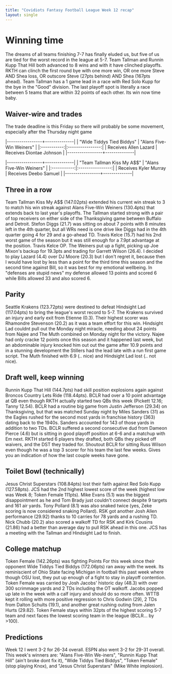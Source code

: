 ```yaml
---
title: "Covidiots Fantasy Football League Week 12 recap"
layout: single
---
```


# Winning time

The dreams of all teams finishing 7-7 has finally eluded us, but five of us are tied for the worst record in the league at 5-7. Team Tallman and Runnin Kupp That Hill both advanced to 8 wins and with it have clinched playoffs. RKTH can clinch the first round bye with one more win, OR one more Steve AND Shea loss, OR outscore Steve (27pts behind) AND Shea (167pts ahead). Team Tallman has a 1 game lead in a race with Red Solo Kupp for the bye in the "Good" division. The last playoff spot is literally a race between 5 teams that are within 32 points of each other. Its win now time baby.


## Waiver-wire and trades

The trade deadline is this Friday so there will probably be some movement, especially after the Thursday night game

|-----------------+--------------|
| "Wide Tiddys Tied Biddys" | "Alans Five-Win Weiners" |
|:-----------:|:----------------:|
| Receives Allen Lazard | Receives Diontae Johnson |
|-----------------+--------------|

|-----------------+--------------|
| "Team Tallman Kiss My A$$" | "Alans Five-Win Weiners" |
|:-----------:|:----------------:|
| Receives Kyler Murray | Receives Deebo Samuel |
|-----------------+--------------|


## Three in a row

Team Tallman Kiss My A$$ (147.02pts) extended his current win streak to 3 to match his win streak against Alans Five-Win Weiners (130.4pts) that extends back to last year's playoffs. The Tallman started strong with a pair of top receivers on either side of the Thanksgiving game between Buffalo and Detroit. Stefon Diggs (21.7) was sitting on about 7 points with 8 minutes left in the 4th quarter, but all WRs need is one drive like Diggs had in the 4th quarter going 4 for 29 and a go-ahead TD. Travis Kelce (15.7) had his 2nd worst game of the season but it was still enough for a 7.9pt advantage at the position. Travis Kelce OP. The Weiners put up a fight, picking up Joe Mixon's backup for 19.3pts and trading for Garrett Wilson (26.4). I decided to play Lazard (4.4) over DJ Moore (20.3) but I don't regret it, because then I would have lost by less than a point for the third time this season and the second time against Bill, so it was best for my emotional wellbeing. In "defenses are stupid news" my defense allowed 13 points and scored 6 while Bills allowed 33 and also scored 6.

## Parity

Seattle Krakens (123.72pts) were destined to defeat Hindsight Lad (117.04pts) to bring the league's worst record to 5-7. The Krakens survived an injury and early exit from Etienne (0.3). Their highest scorer was Rhamondre Stevenson (20.2) as it was a team effort for this win. Hindsight Lad couldnt pull out the Monday night miracle, needing about 24 points from Najee and The Muth combined on Monday night for the victory. Najee had only cracke 12 points once this season and it happened last week, but an abdominable injury knocked him out out the game after 10.9 points and in a stunning development the Stillers had the lead late with a run first game script. The Muth finished with 6.9 (.. nice) and Hindsight Lad lost (.. not nice).

## Draft well, keep winning

Runnin Kupp That Hill (144.7pts) had skill position explosions again against Broncos Country Lets Ride (118.44pts). BCLR had over a 10 point advantage at QB even though RKTH actually started two QBs this week (Pickett 12.16; Tanny 12.54). BCLR had a routine big game from Justin Jefferson (29.34) on Thanksgiving, but that was matched Sunday night by Miles Sanders (31) as the Eagles rushed for the second most yards in franchise history (363) dating back to the 1940s. Sanders accounted for 143 of those yards in addition to two TDs. BCLR suffered a second consecutive dud from Dameon Pierce (4.6) but is sitting in good playoff position at 6-6 and a matchup with Em next. RKTH started 6 players they drafted, both QBs they picked off waivers, and the DST they traded for. Shoutout BCLR for sitting Russ Wilson even though he was a top 3 scorer for his team the last few weeks. Gives you an indication of how the last couple weeks have gone.

## Toilet Bowl (technically)

Jesus Christ Superstars (108.84pts) lost their faith against Red Solo Kupp (127.58pts). JCS had the 2nd highest lowest score of the week  (highest low was Week 8; Token Female 111pts). Mike Evans (5.1) was the biggest disappointment as he and Tom Brady just couldn't connect despite 9 targets and 161 air yards. Tony Pollard (8.1) was also snaked twice (yes, Zeke scoring is now considered snaking Pollard). RSK got another Josh Allen performance (29.92) thanks to 10 carries for 78 yards and a rushing TD. Nick Chubb (20.2) also scored a walkoff TD for RSK and Kirk Cousins (21.86) had a better than average day to pull RSK ahead in this one. JCS has a meeting with the Tallman and Hindsight Lad to finish.

## College matchup

Token Female (142.26pts) was fighting Points For this week since their opponent Wide Tiddys Tied Biddys (172.06pts) ran away with the week. Its reminiscient of Ohio State facing Michigan in football this past week where though OSU lost, they put up enough of a fight to stay in playoff contention. Token Female was carried by Josh Jacobs' historic day (48.3) with over 300 scrimmage yards and 2 TDs including the OT walkoff. Jacobs popped up late in the week with a calf injury and should do so more often. WTTB kept it rolling with more positive regression to Chris Godwin (29), 2 TDs from Dalton Schults (19.1), and another great rushing outing from Jalen Hurts (29.82). Token Female stays within 32pts of the highest scoring 5-7 team and next faces the lowest scoring team in the league (BCLR... by >100).

 
## Predictions

Week 12 I went 3-2 for 26-34 overall. ESPN also went 3-2 for 29-31 overall. This week's winners are: 
 "Alans Five-Win We-iners", "Runnin Kupp That Hill" (ain't broke dont fix it), "Wide Tiddys Tied Biddys", "Token Female" (stop playing Knox), and "Jesus Christ Superstars" (Mike White implosion).

